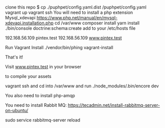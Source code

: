 clone this repo
$ cp ./puphpet/config.yaml.dist /puphpet/config.yaml
vagrant up
vagrant ssh
You will need to install a php extension Mysql_xdevapi https://www.php.net/manual/en/mysql-xdevapi.installation.php
cd /var/www
composer install
yarn install
./bin/console doctrine:schema:create
add to your /etc/hosts file

192.168.56.109 pintex.test
192.168.56.109 www.pintex.test

Run Vagrant Install
./vendor/bin/phing vagrant-install

That's it!

Visit www.pintex.test in your browser

to compile your assets 

vagrant ssh and cd into /var/www and run ./node_modules/.bin/encore dev

You also need to install php-amqp

You need to install Rabbit MQ: 
https://tecadmin.net/install-rabbitmq-server-on-ubuntu/

sudo service rabbitmq-server reload
